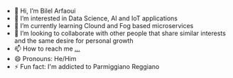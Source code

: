 - 👋 Hi, I’m Bilel Arfaoui
- 👀 I’m interested in Data Science, AI and IoT applications
- 🌱 I’m currently learning Clound and Fog based microservices
- 💞️ I’m looking to collaborate with other people that share similar interests and the same desire for personal growth
- 📫 How to reach me [...](t.me/billi_ballo)
- 😄 Pronouns: He/Him
- ⚡ Fun fact: I'm addicted to Parmiggiano Reggiano

<!---
NakajimaAkemi/NakajimaAkemi is a ✨ special ✨ repository because its `README.md` (this file) appears on your GitHub profile.
You can click the Preview link to take a look at your changes.
--->
